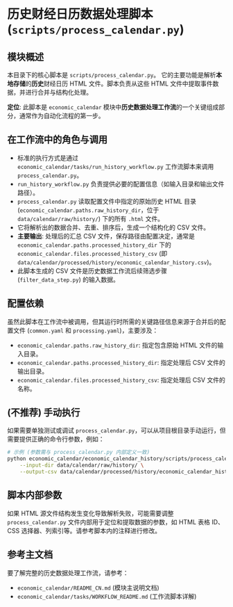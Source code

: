 # 历史财经日历数据处理脚本 (`scripts/process_calendar.py`)

## 模块概述

本目录下的核心脚本是 `scripts/process_calendar.py`。
它的主要功能是解析**本地存储**的**历史**财经日历 HTML 文件。脚本负责从这些 HTML 文件中提取事件数据，并进行合并与结构化处理。

**定位**: 此脚本是 `economic_calendar` 模块中**历史数据处理工作流**的一个关键组成部分，通常作为自动化流程的第一步。

## 在工作流中的角色与调用

*   标准的执行方式是通过 `economic_calendar/tasks/run_history_workflow.py` 工作流脚本来调用 `process_calendar.py`。
*   `run_history_workflow.py` 负责提供必要的配置信息（如输入目录和输出文件路径）。
*   `process_calendar.py` 读取配置文件中指定的原始历史 HTML 目录 (`economic_calendar.paths.raw_history_dir`，位于 `data/calendar/raw/history/`) 下的所有 `.html` 文件。
*   它将解析出的数据合并、去重、排序后，生成一个结构化的 CSV 文件。
*   **主要输出**: 处理后的汇总 CSV 文件，保存路径由配置决定，通常是 `economic_calendar.paths.processed_history_dir` 下的 `economic_calendar.files.processed_history_csv` (即 `data/calendar/processed/history/economic_calendar_history.csv`)。
*   此脚本生成的 CSV 文件是历史数据工作流后续筛选步骤 (`filter_data_step.py`) 的输入数据。

## 配置依赖

虽然此脚本在工作流中被调用，但其运行时所需的关键路径信息来源于合并后的配置文件 (`common.yaml` 和 `processing.yaml`)，主要涉及：

*   `economic_calendar.paths.raw_history_dir`: 指定包含原始 HTML 文件的输入目录。
*   `economic_calendar.paths.processed_history_dir`: 指定处理后 CSV 文件的输出目录。
*   `economic_calendar.files.processed_history_csv`: 指定处理后 CSV 文件的名称。

## (不推荐) 手动执行

如果需要单独测试或调试 `process_calendar.py`，可以从项目根目录手动运行，但需要提供正确的命令行参数，例如：

```bash
# 示例 (参数需与 process_calendar.py 内部定义一致)
python economic_calendar/economic_calendar_history/scripts/process_calendar.py \
    --input-dir data/calendar/raw/history/ \
    --output-csv data/calendar/processed/history/economic_calendar_history.csv
```

## 脚本内部参数

如果 HTML 源文件结构发生变化导致解析失败，可能需要调整 `process_calendar.py` 文件内部用于定位和提取数据的参数，如 HTML 表格 ID、CSS 选择器、列索引等。请参考脚本内的注释进行修改。

## 参考主文档

要了解完整的历史数据处理工作流，请参考：

*   `economic_calendar/README_CN.md` (模块主说明文档)
*   `economic_calendar/tasks/WORKFLOW_README.md` (工作流脚本详解) 